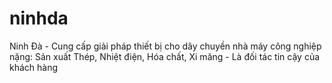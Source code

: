 # ninhda
Ninh Đà - Cung cấp giải pháp thiết bị cho dây chuyền nhà máy công nghiệp nặng: Sản xuất Thép, Nhiệt điện, Hóa chất, Xi măng - Là đối tác tin cậy của khách hàng
